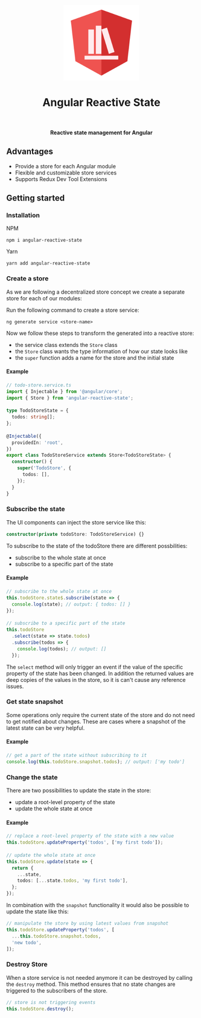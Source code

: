 <h1 align="center">
  <br>
    <img src="https://github.com/PKief/angular-reactive-state/raw/main/logo.png" alt="logo" width="200">
  <br><br>
  Angular Reactive State
  <br>
  <br>
</h1>

<h4 align="center">Reactive state management for Angular</h4>

## Advantages

- Provide a store for each Angular module
- Flexible and customizable store services
- Supports Redux Dev Tool Extensions

## Getting started

### Installation

NPM

```
npm i angular-reactive-state
```

Yarn

```
yarn add angular-reactive-state
```

### Create a store

As we are following a decentralized store concept we create a separate store for each of our modules:

Run the following command to create a store service:

```
ng generate service <store-name>
```

Now we follow these steps to transform the generated into a reactive store:

- the service class extends the `Store` class
- the `Store` class wants the type information of how our state looks like
- the `super` function adds a name for the store and the initial state

#### Example

```ts
// todo-store.service.ts
import { Injectable } from '@angular/core';
import { Store } from 'angular-reactive-state';

type TodoStoreState = {
  todos: string[];
};

@Injectable({
  providedIn: 'root',
})
export class TodoStoreService extends Store<TodoStoreState> {
  constructor() {
    super('TodoStore', {
      todos: [],
    });
  }
}
```

### Subscribe the state

The UI components can inject the store service like this:

```ts
constructor(private todoStore: TodoStoreService) {}
```

To subscribe to the state of the todoStore there are different possbilities:

- subscribe to the whole state at once
- subscribe to a specific part of the state

#### Example

```ts
// subscribe to the whole state at once
this.todoStore.state$.subscribe(state => {
  console.log(state); // output: { todos: [] }
});

// subscribe to a specific part of the state
this.todoStore
  .select(state => state.todos)
  .subscribe(todos => {
    console.log(todos); // output: []
  });
```

The `select` method will only trigger an event if the value of the specific property of the state has been changed. In addition the returned values are deep copies of the values in the store, so it is can't cause any reference issues.

### Get state snapshot

Some operations only require the current state of the store and do not need to get notified about changes. These are cases where a snapshot of the latest state can be very helpful.

#### Example

```ts
// get a part of the state without subscribing to it
console.log(this.todoStore.snapshot.todos); // output: ['my todo']
```

### Change the state

There are two possibilities to update the state in the store:

- update a root-level property of the state
- update the whole state at once

#### Example

```ts
// replace a root-level property of the state with a new value
this.todoStore.updateProperty('todos', ['my first todo']);

// update the whole state at once
this.todoStore.update(state => {
  return {
    ...state,
    todos: [...state.todos, 'my first todo'],
  };
});
```

In combination with the `snapshot` functionality it would also be possible to update the state like this:

```ts
// manipulate the store by using latest values from snapshot
this.todoStore.updateProperty('todos', [
  ...this.todoStore.snapshot.todos,
  'new todo',
]);
```

### Destroy Store

When a store service is not needed anymore it can be destroyed by calling the `destroy` method. This method ensures that no state changes are triggered to the subscribers of the store.

```ts
// store is not triggering events
this.todoStore.destroy();
```
